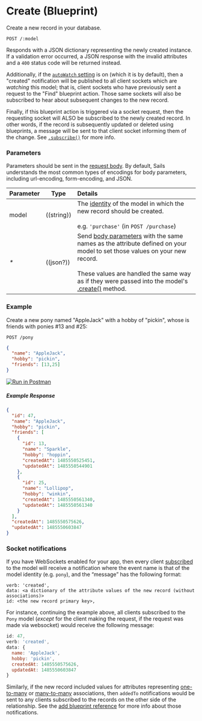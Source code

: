 # Create (Blueprint)

Create a new record in your database.

```
POST /:model
```

Responds with a JSON dictionary representing the newly created instance.  If a validation error occurred, a JSON response with the invalid attributes and a `400` status code will be returned instead.

Additionally, if the [`autoWatch` setting](http://sailsjs.com/documentation/reference/configuration/sails-config-blueprints?properties) is on (which it is by default), then a "created" notification will be published to all client sockets which are _watching_ this model; that is, client sockets who have previously sent a request to the "Find" blueprint action.  Those same sockets will also be subscribed to hear about subsequent changes to the new record.

Finally, if this blueprint action is triggered via a socket request, then the requesting socket will ALSO be subscribed to the newly created record.  In other words, if the record is subsequently updated or deleted using blueprints, a message will be sent to that client socket informing them of the change.  See [`.subscribe()`](http://sailsjs.com/documentation/reference/web-sockets/resourceful-pub-sub/subscribe) for more info.

### Parameters

Parameters should be sent in the [request body](https://www.getpostman.com/docs/requests#body).  By default, Sails understands the most common types of encodings for body parameters, including url-encoding, form-encoding, and JSON.

 Parameter      | Type                                                      | Details
 -------------- | --------------------------------------------------------- |:---------------------------------
 model          | ((string))   | The [identity](http://sailsjs.com/documentation/concepts/models-and-orm/model-settings#?identity) of the model in which the new record should be created.<br/><br/>e.g. `'purchase'` (in `POST /purchase`)
 _*_            | ((json?))                                                  | Send [body parameters](https://www.getpostman.com/docs/requests#body) with the same names as the attribute defined on your model to set those values on your new record.  <br/> <br/>These values are handled the same way as if they were passed into the model's <a href="http://sailsjs.com/documentation/reference/waterline-orm/models/create">.create()</a> method.

### Example

Create a new pony named "AppleJack" with a hobby of "pickin", whose is friends with ponies #13 and #25:

`POST /pony`

```json
{
  "name": "AppleJack",
  "hobby": "pickin",
  "friends": [13,25]
}
```

[![Run in Postman](https://s3.amazonaws.com/postman-static/run-button.png)](https://www.getpostman.com/run-collection/96217d0d747e536e49a4)

##### Example Response
```json
{
  "id": 47,
  "name": "AppleJack",
  "hobby": "pickin",
  "friends": [
    {
      "id": 13,
      "name": "Sparkle",
      "hobby": "hoppin",
      "createdAt": 1485550525451,
      "updatedAt": 1485550544901
    },
    {
      "id": 25,
      "name": "Lollipop",
      "hobby": "winkin",
      "createdAt": 1485550561340,
      "updatedAt": 1485550561340
    }
  ],
  "createdAt": 1485550575626,
  "updatedAt": 1485550603847
}
```

### Socket notifications

If you have WebSockets enabled for your app, then every client [subscribed](/documentation/reference/web-sockets/resourceful-pub-sub) to the model will receive a notification where the event name is that of the model identity (e.g. `pony`), and the &ldquo;message&rdquo; has the following format:

```
verb: 'created',
data: <a dictionary of the attribute values of the new record (without associations)>
id: <the new record primary key>,
```

For instance, continuing the example above, all clients subscribed to the `Pony` model (_except_ for the client making the request, if the request was made via websocket) would receive the following message:

```js
id: 47,
verb: 'created',
data: {
  name: 'AppleJack',
  hobby: 'pickin',
  createdAt: 1485550575626,
  updatedAt: 1485550603847
}
```

Similarly, if the new record included values for attributes representing [one-to-many](http://sailsjs.com/documentation/concepts/models-and-orm/associations/one-to-many) or [many-to-many](http://sailsjs.com/documentation/concepts/models-and-orm/associations/many-to-many) associations, then `addedTo` notifications would be sent to any clients subscribed to the records on the other side of the relationship.  See the [add blueprint reference](http://sailsjs.com/documentation/reference/blueprint-api/add-to) for more info about those notifications.

<docmeta name="displayName" value="create">
<docmeta name="pageType" value="endpoint">


